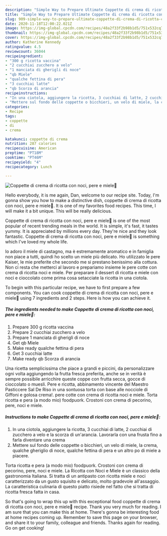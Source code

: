 ```yaml
---
description: "Simple Way to Prepare Ultimate Coppette di crema di ricotta con noci, pere e miele🍯"
title: "Simple Way to Prepare Ultimate Coppette di crema di ricotta con noci, pere e miele🍯"
slug: 909-simple-way-to-prepare-ultimate-coppette-di-crema-di-ricotta-con-noci-pere-e-miele
date: 2020-11-18T12:00:22.021Z
image: https://img-global.cpcdn.com/recipes/48a2f33f2b98b1d5/751x532cq70/coppette-di-crema-di-ricotta-con-noci-pere-e-miele🍯-recipe-main-photo.jpg
thumbnail: https://img-global.cpcdn.com/recipes/48a2f33f2b98b1d5/751x532cq70/coppette-di-crema-di-ricotta-con-noci-pere-e-miele🍯-recipe-main-photo.jpg
cover: https://img-global.cpcdn.com/recipes/48a2f33f2b98b1d5/751x532cq70/coppette-di-crema-di-ricotta-con-noci-pere-e-miele🍯-recipe-main-photo.jpg
author: Katherine Kennedy
ratingvalue: 4.5
reviewcount: 36044
recipeingredient:
- "300 g ricotta vaccina"
- "2 cucchiai zucchero a velo"
- "1 manciata di gherigli di noce"
- "qb Miele"
- "qualche fettina di pera"
- "3 cucchiai latte"
- "qb Scorza di arancia"
recipeinstructions:
- "In una ciotola, aggiungere la ricotta, 3 cucchiai di latte, 2 cucchiai di zucchero a velo e la scorza di un&#39;arancia. Lavorarla con una frusta fino a farla diventare una crema"
- "Mettere sul fondo delle coppette o bicchieri, un velo di miele, la crema, qualche gheriglio di noce, qualche fettina di pera e un altro po di miele a piacere."
categories:
- Recipe
tags:
- coppette
- di
- crema

katakunci: coppette di crema 
nutrition: 287 calories
recipecuisine: American
preptime: "PT18M"
cooktime: "PT46M"
recipeyield: "4"
recipecategory: Lunch

---
```



![Coppette di crema di ricotta con noci, pere e miele🍯](https://img-global.cpcdn.com/recipes/48a2f33f2b98b1d5/751x532cq70/coppette-di-crema-di-ricotta-con-noci-pere-e-miele🍯-recipe-main-photo.jpg)

Hello everybody, it is me again, Dan, welcome to our recipe site. Today, I'm gonna show you how to make a distinctive dish, coppette di crema di ricotta con noci, pere e miele🍯. It is one of my favorites food recipes. This time, I will make it a bit unique. This will be really delicious.

Coppette di crema di ricotta con noci, pere e miele🍯 is one of the most popular of recent trending meals in the world. It is simple, it's fast, it tastes yummy. It is appreciated by millions every day. They're nice and they look fantastic. Coppette di crema di ricotta con noci, pere e miele🍯 is something which I've loved my whole life.

Io adoro il miele di castagno, ma è estremamente aromatico e in famiglia non piace a tutti, quindi ho scelto un miele più delicato. Ho utilizzato le pere Kaiser, le mie preferite che secondo me si prestano benissimo alla cottura. Non ci resta che metterci al lavoro e prepariamo insieme le pere cotte con crema di ricotta noci e miele. Per preparare il dessert di ricotta e miele con noci e cioccolato come prima cosa setacciate la ricotta in una ciotola.


To begin with this particular recipe, we have to first prepare a few components. You can cook coppette di crema di ricotta con noci, pere e miele🍯 using 7 ingredients and 2 steps. Here is how you can achieve it.

<!--inarticleads1-->

##### The ingredients needed to make Coppette di crema di ricotta con noci, pere e miele🍯:

1. Prepare 300 g ricotta vaccina
1. Prepare 2 cucchiai zucchero a velo
1. Prepare 1 manciata di gherigli di noce
1. Get qb Miele
1. Make ready qualche fettina di pera
1. Get 3 cucchiai latte
1. Make ready qb Scorza di arancia


Una ricetta semplicissima che piace a grandi e piccini, da personalizzare ogni volta aggiungendo la frutta fresca preferita, anche se in verità è sempre possibile arricchire queste coppe con frutta secca, gocce di cioccolato o muesli. Pere e ricotta, abbinamento vincente del Maestro Pasticcere Sal De Riso in una sontuosa torta con base alle nocciole di Giffoni e golosa crema!. pere cotte con crema di ricotta noci e miele. Torta ricotta e pera (a modo mio) foodpuork. Crostoni con crema di pecorino, pere, noci e miele. 

<!--inarticleads2-->

##### Instructions to make Coppette di crema di ricotta con noci, pere e miele🍯:

1. In una ciotola, aggiungere la ricotta, 3 cucchiai di latte, 2 cucchiai di zucchero a velo e la scorza di un&#39;arancia. Lavorarla con una frusta fino a farla diventare una crema
1. Mettere sul fondo delle coppette o bicchieri, un velo di miele, la crema, qualche gheriglio di noce, qualche fettina di pera e un altro po di miele a piacere.


Torta ricotta e pera (a modo mio) foodpuork. Crostoni con crema di pecorino, pere, noci e miele. La Ricotta con Noci e Miele è un classico della gastronomia Italiana. Si tratta di un antipasto con ricotta miele e noci caratterizzato da un gusto squisito e delicato, molto gradevole all&#39;assaggio. La caratteristica culinaria di questo piatto risiede nel fatto che si tratta di ricotta fresca fatta in casa. 

So that's going to wrap this up with this exceptional food coppette di crema di ricotta con noci, pere e miele🍯 recipe. Thank you very much for reading. I am sure that you can make this at home. There's gonna be interesting food at home recipes coming up. Remember to save this page on your browser, and share it to your family, colleague and friends. Thanks again for reading. Go on get cooking!
